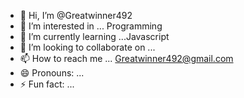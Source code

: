 - 👋 Hi, I’m @Greatwinner492
- 👀 I’m interested in ... Programming
- 🌱 I’m currently learning ...Javascript
- 💞️ I’m looking to collaborate on ...
- 📫 How to reach me ... Greatwinner492@gmail.com
- 😄 Pronouns: ...
- ⚡ Fun fact: ...

<!---
Greatwinner492/Greatwinner492 is a ✨ special ✨ repository because its `README.md` (this file) appears on your GitHub profile.
You can click the Preview link to take a look at your changes.
--->
